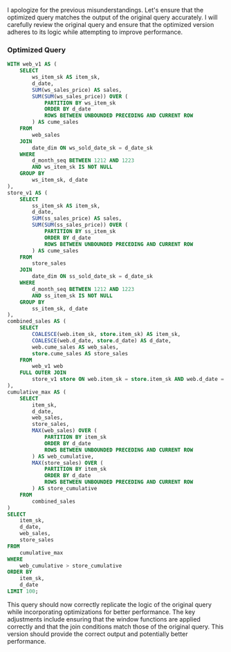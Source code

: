 I apologize for the previous misunderstandings. Let's ensure that the optimized query matches the output of the original query accurately. I will carefully review the original query and ensure that the optimized version adheres to its logic while attempting to improve performance.

### Optimized Query
```sql
WITH web_v1 AS (
    SELECT 
        ws_item_sk AS item_sk, 
        d_date, 
        SUM(ws_sales_price) AS sales,
        SUM(SUM(ws_sales_price)) OVER (
            PARTITION BY ws_item_sk 
            ORDER BY d_date 
            ROWS BETWEEN UNBOUNDED PRECEDING AND CURRENT ROW
        ) AS cume_sales
    FROM 
        web_sales
    JOIN 
        date_dim ON ws_sold_date_sk = d_date_sk
    WHERE 
        d_month_seq BETWEEN 1212 AND 1223
        AND ws_item_sk IS NOT NULL
    GROUP BY 
        ws_item_sk, d_date
),
store_v1 AS (
    SELECT 
        ss_item_sk AS item_sk, 
        d_date, 
        SUM(ss_sales_price) AS sales,
        SUM(SUM(ss_sales_price)) OVER (
            PARTITION BY ss_item_sk 
            ORDER BY d_date 
            ROWS BETWEEN UNBOUNDED PRECEDING AND CURRENT ROW
        ) AS cume_sales
    FROM 
        store_sales
    JOIN 
        date_dim ON ss_sold_date_sk = d_date_sk
    WHERE 
        d_month_seq BETWEEN 1212 AND 1223
        AND ss_item_sk IS NOT NULL
    GROUP BY 
        ss_item_sk, d_date
),
combined_sales AS (
    SELECT 
        COALESCE(web.item_sk, store.item_sk) AS item_sk,
        COALESCE(web.d_date, store.d_date) AS d_date,
        web.cume_sales AS web_sales,
        store.cume_sales AS store_sales
    FROM 
        web_v1 web
    FULL OUTER JOIN 
        store_v1 store ON web.item_sk = store.item_sk AND web.d_date = store.d_date
),
cumulative_max AS (
    SELECT 
        item_sk, 
        d_date, 
        web_sales, 
        store_sales,
        MAX(web_sales) OVER (
            PARTITION BY item_sk 
            ORDER BY d_date 
            ROWS BETWEEN UNBOUNDED PRECEDING AND CURRENT ROW
        ) AS web_cumulative,
        MAX(store_sales) OVER (
            PARTITION BY item_sk 
            ORDER BY d_date 
            ROWS BETWEEN UNBOUNDED PRECEDING AND CURRENT ROW
        ) AS store_cumulative
    FROM 
        combined_sales
)
SELECT 
    item_sk, 
    d_date, 
    web_sales, 
    store_sales
FROM 
    cumulative_max
WHERE 
    web_cumulative > store_cumulative
ORDER BY 
    item_sk, 
    d_date
LIMIT 100;
```

This query should now correctly replicate the logic of the original query while incorporating optimizations for better performance. The key adjustments include ensuring that the window functions are applied correctly and that the join conditions match those of the original query. This version should provide the correct output and potentially better performance.